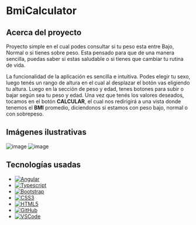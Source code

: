 # BmiCalculator

## Acerca del proyecto

<p>
Proyecto simple en el cual podes consultar si tu peso esta entre Bajo, Normal o si tienes sobre peso. Esta pensado para que de una manera sencilla, puedas saber si estas saludable o si tienes que cambiar tu rutina de vida.
</p>
La funcionalidad de la aplicación es sencilla e intuitiva. Podes elegir tu sexo, luego tenés un rango de altura en el cual al desplazar el botón vas eligiendo tu altura. Luego en la sección de peso y edad, tenes botones para subir o bajar según sea tu peso y edad. Una vez que tenés los valores deseados, tocamos en el botón <strong>CALCULAR</strong>, el cual nos redirigirá a una vista donde tenemos el <strong>BMI</strong> promedio, diciendonos si estamos con peso bajo, normal o con sobrepeso.

## Imágenes ilustrativas
![image](https://user-images.githubusercontent.com/67272806/215142231-dedab796-9af1-4fbd-95a7-99a55d90aacb.png)
![image](https://user-images.githubusercontent.com/67272806/215142278-96fe11fc-d9d7-443b-a116-0c6f064b0af8.png)

## Tecnologías usadas

- [![Angular][angular.io]][angular-url]
- [![Typescript][typescript.com]][typescript-url]
- [![Bootstrap][bootstrap.com]][bootstrap-url]
- [![CSS3][css3]][css3-url]
- [![HTML5][html.com]][html-url]
- [![GitHub][github.com]][github-url]
- [![VSCode][vscode.com]][vscode-url]

[angular.io]: https://img.shields.io/badge/Angular-DD0031?style=for-the-badge&logo=angular&logoColor=white
[angular-url]: https://angular.io/
[bootstrap.com]: https://img.shields.io/badge/Bootstrap-563D7C?style=for-the-badge&logo=bootstrap&logoColor=white
[bootstrap-url]: https://getbootstrap.com
[css3]: https://img.shields.io/badge/css3-%231572B6.svg?style=for-the-badge&logo=css3&logoColor=white
[css3-url]: https://www.w3schools.com/css/
[html-url]: https://developer.mozilla.org/es/docs/Web/HTML
[html.com]: https://img.shields.io/badge/Html5-orange?style=for-the-badge&logo=html5&logoColor=white
[restapi-url]: https://www.redhat.com/es/topics/api/what-is-a-rest-api
[restapi.com]: https://img.shields.io/badge/RestApi-green?style=for-the-badge&logo=restapi&logoColor=white
[npm-url]: https://www.npmjs.com/
[npm.com]: https://img.shields.io/badge/Npm-red?style=for-the-badge&logo=npm&logoColor=white
[typescript-url]: https://www.typescriptlang.org/
[typescript.com]: https://img.shields.io/badge/Typescript-33C4FF?style=for-the-badge&logo=typescript&logoColor=white
[github-url]: https://docs.github.com/es
[github.com]: https://img.shields.io/badge/Github-563D7C?style=for-the-badge&logo=github&logoColor=white
[vscode-url]: https://code.visualstudio.com/
[vscode.com]: https://img.shields.io/badge/vscode-33C4FF?style=for-the-badge&logo=vscode&logoColor=white
[toastr-url]: https://misovirtual.virtual.uniandes.edu.co/codelabs/angular-in-memory/index.html?index=..%2F..index#3
[toastr.com]: https://img.shields.io/badge/Toastr-DD0031?style=for-the-badge&logo=toastr&logoColor=white
